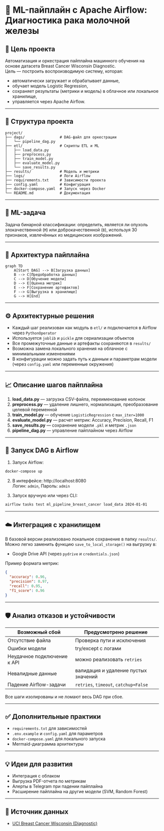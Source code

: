 # 🧠 ML-пайплайн с Apache Airflow: Диагностика рака молочной железы

## 🎯 Цель проекта
Автоматизация и оркестрация пайплайна машинного обучения на основе датасета Breast Cancer Wisconsin Diagnostic.  
Цель — построить воспроизводимую систему, которая:
- автоматически загружает и обрабатывает данные,
- обучает модель Logistic Regression,
- сохраняет результаты (метрики и модель) в облачное или локальное хранилище,
- управляется через Apache Airflow.

---

## 📂 Структура проекта

```
project/
├── dags/                # DAG-файл для оркестрации
│   └── pipeline_dag.py
├── etl/                 # Скрипты ETL и ML
│   ├── load_data.py
│   ├── preprocess.py
│   ├── train_model.py
│   ├── evaluate_model.py
│   └── save_results.py
├── results/             # Модель и метрики
├── logs/                # Логи Airflow
├── requirements.txt     # Зависимости проекта
├── config.yaml          # Конфигурация
├── docker-compose.yaml  # Запуск через Docker
└── README.md            # Документация
```

---

## 🧠 ML-задача
Задача бинарной классификации: определить, является ли опухоль злокачественной (`M`) или доброкачественной (`B`), используя 30 признаков, извлечённых из медицинских изображений.

---

## 🔄 Архитектура пайплайна

```mermaid
graph TD
    A[Start DAG] --> B[Загрузка данных]
    B --> C[Предобработка данных]
    C --> D[Обучение модели]
    D --> E[Оценка метрик]
    E --> F[Сохранение артефактов]
    F --> G[Выгрузка в хранилище]
    G --> H[End]
```

---

## ⚙️ Архитектурные решения

- Каждый шаг реализован как модуль в `etl/` и подключается в Airflow через `PythonOperator`
- Используется `joblib` и `pickle` для сериализации объектов
- Все промежуточные данные и артефакты сохраняются в `results/`
- Возможна замена локального хранения на облачное с минимальными изменениями
- В конфигурации можно задать путь к данным и параметрам модели (через `config.yaml` или переменные окружения)

---

## 📈 Описание шагов пайплайна

1. **load_data.py** — загрузка CSV-файла, переименование колонок
2. **preprocess.py** — удаление лишнего, нормализация, преобразование целевой переменной
3. **train_model.py** — обучение `LogisticRegression` с `max_iter=1000`
4. **evaluate_model.py** — расчет метрик: Accuracy, Precision, Recall, F1
5. **save_results.py** — сохранение модели `.pkl` и метрик `.json`
6. **pipeline_dag.py** — управление пайплайном через Airflow

---

## 🚀 Запуск DAG в Airflow

1. Запуск Airflow:
```bash
docker-compose up
```

2. В интерфейсе: http://localhost:8080  
   Логин: `admin`, Пароль: `admin`

3. Запуск вручную или через CLI:
```bash
airflow tasks test ml_pipeline_breast_cancer load_data 2024-01-01
```

---

## ☁️ Интеграция с хранилищем

В базовой версии реализовано локальное сохранение в папку `results/`.  
Можно легко заменить функцию `save_to_local_storage()` на выгрузку в:
- Google Drive API (через `pydrive` и `credentials.json`)

Пример формата метрик:
```json
{
  "accuracy": 0.96,
  "precision": 0.97,
  "recall": 0.95,
  "f1_score": 0.96
}
```

---

## 🛡️ Анализ отказов и устойчивости

| Возможный сбой | Предусмотрено решение |
|----------------|------------------------|
| Отсутствие файла | Проверка пути и исключения |
| Ошибки модели | try/except с логами |
| Неудачное подключение к API | можно реализовать `retries` |
| Невалидные данные | валидация и удаление пустых значений |
| Падение Airflow-задачи | `retries`, `timeout`, `catchup=False` |

Все шаги изолированы и не ломают весь DAG при сбое.

---

## ✅ Дополнительные практики

- `requirements.txt` для зависимостей
- `.env.example` и `config.yaml` для параметров
- `docker-compose.yaml` для локального запуска
- Mermaid-диаграмма архитектуры

---

## 💡 Идеи для развития

- Интеграция с облаком
- Выгрузка PDF-отчета по метрикам
- Алерты в Telegram при падении пайплайна
- Расширение пайплайна на другие модели (SVM, Random Forest)

---

## 📎 Источник данных

- [UCI Breast Cancer Wisconsin (Diagnostic)](https://archive.ics.uci.edu/ml/datasets/Breast+Cancer+Wisconsin+(Diagnostic))
